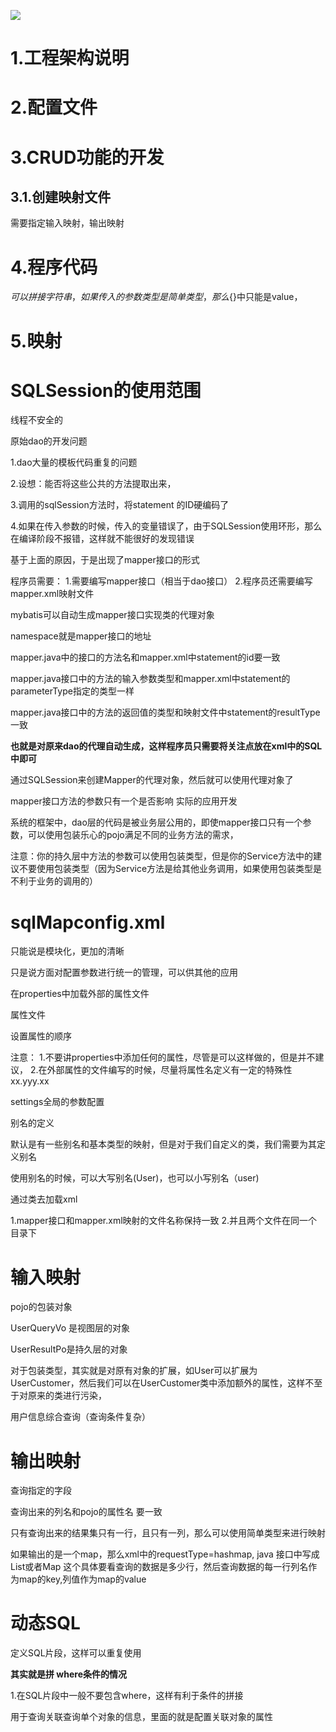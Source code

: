 ![](/Users/chenyansong/Documents/note/images/mybatis/yuanli.png)


# 1.工程架构说明


# 2.配置文件


# 3.CRUD功能的开发


## 3.1.创建映射文件



需要指定输入映射，输出映射


# 4.程序代码

${} 可以拼接字符串，如果传入的参数类型是简单类型，那么${}中只能是value，


# 5.映射







# SQLSession的使用范围



线程不安全的


原始dao的开发问题

1.dao大量的模板代码重复的问题

2.设想：能否将这些公共的方法提取出来，


3.调用的sqlSession方法时，将statement 的ID硬编码了

4.如果在传入参数的时候，传入的变量错误了，由于SQLSession使用环形，那么在编译阶段不报错，这样就不能很好的发现错误


基于上面的原因，于是出现了mapper接口的形式



程序员需要：
1.需要编写mapper接口（相当于dao接口）
2.程序员还需要编写mapper.xml映射文件

mybatis可以自动生成mapper接口实现类的代理对象


namespace就是mapper接口的地址

mapper.java中的接口的方法名和mapper.xml中statement的id要一致

mapper.java接口中的方法的输入参数类型和mapper.xml中statement的parameterType指定的类型一样

mapper.java接口中的方法的返回值的类型和映射文件中statement的resultType一致


**也就是对原来dao的代理自动生成，这样程序员只需要将关注点放在xml中的SQL中即可**



通过SQLSession来创建Mapper的代理对象，然后就可以使用代理对象了


mapper接口方法的参数只有一个是否影响 实际的应用开发

系统的框架中，dao层的代码是被业务层公用的，即使mapper接口只有一个参数，可以使用包装乐心的pojo满足不同的业务方法的需求，

注意：你的持久层中方法的参数可以使用包装类型，但是你的Service方法中的建议不要使用包装类型（因为Service方法是给其他业务调用，如果使用包装类型是不利于业务的调用的）

# sqlMapconfig.xml



只能说是模块化，更加的清晰

只是说方面对配置参数进行统一的管理，可以供其他的应用

在properties中加载外部的属性文件


属性文件

设置属性的顺序

注意：
1.不要讲properties中添加任何的属性，尽管是可以这样做的，但是并不建议，
2.在外部属性的文件编写的时候，尽量将属性名定义有一定的特殊性 xx.yyy.xx


settings全局的参数配置


别名的定义

默认是有一些别名和基本类型的映射，但是对于我们自定义的类，我们需要为其定义别名 

使用别名的时候，可以大写别名(User)，也可以小写别名（user)



<mapper class="" /> 通过类去加载xml

1.mapper接口和mapper.xml映射的文件名称保持一致
2.并且两个文件在同一个目录下


# 输入映射

pojo的包装对象


UserQueryVo 是视图层的对象

UserResultPo是持久层的对象

对于包装类型，其实就是对原有对象的扩展，如User可以扩展为UserCustomer，然后我们可以在UserCustomer类中添加额外的属性，这样不至于对原来的类进行污染，

用户信息综合查询（查询条件复杂）




# 输出映射

查询指定的字段


查询出来的列名和pojo的属性名 要一致

只有查询出来的结果集只有一行，且只有一列，那么可以使用简单类型来进行映射



如果输出的是一个map，那么xml中的requestType=hashmap,
java 接口中写成List<Map>或者Map 这个具体要看查询的数据是多少行，然后查询数据的每一行列名作为map的key,列值作为map的value



# 动态SQL


定义SQL片段，这样可以重复使用

**其实就是拼 where条件的情况**


1.在SQL片段中一般不要包含where，这样有利于条件的拼接

用于查询关联查询单个对象的信息，里面的就是配置关联对象的属性














